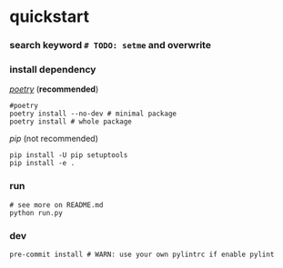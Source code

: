 # quickstart

### search keyword `# TODO: setme` and overwrite
### install dependency


*[poetry](https://python-poetry.org/)* (**recommended**)
```shell
#poetry
poetry install --no-dev # minimal package
poetry install # whole package
```

*pip* (not recommended)
```shell
pip install -U pip setuptools
pip install -e .
```

### run

```shell
# see more on README.md
python run.py
```

### dev

```shell
pre-commit install # WARN: use your own pylintrc if enable pylint
```
